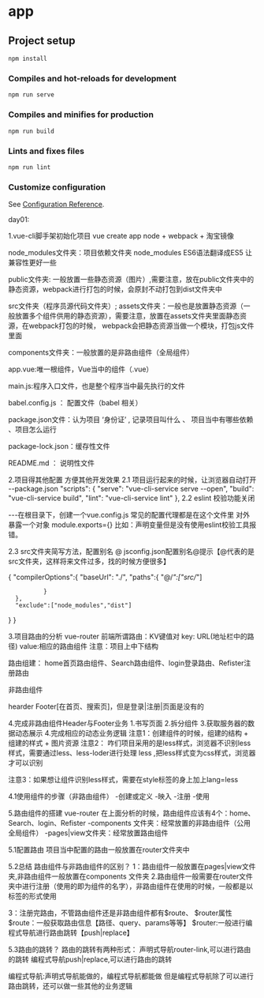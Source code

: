 # app

## Project setup
```
npm install
```

### Compiles and hot-reloads for development
```
npm run serve
```

### Compiles and minifies for production
```
npm run build
```

### Lints and fixes files
```
npm run lint
```

### Customize configuration
See [Configuration Reference](https://cli.vuejs.org/config/).

day01:


1.vue-cli脚手架初始化项目        vue create app
   node + webpack + 淘宝镜像



node_modules文件夹：项目依赖文件夹
  node_modules   ES6语法翻译成ES5   让兼容性更好一些

public文件夹: 一般放置一些静态资源（图片）,需要注意，放在public文件夹中的静态资源，webpack进行打包的时候，会原封不动打包到dist文件夹中

src文件夹（程序员源代码文件夹）;
   assets文件夹：一般也是放置静态资源（一般放置多个组件供用的静态资源），需要注意，放置在assets文件夹里面静态资源，在webpack打包的时候，
   webpack会把静态资源当做一个模块，打包js文件里面

components文件夹：一般放置的是非路由组件（全局组件）

app.vue:唯一根组件，Vue当中的组件（.vue）

main.js:程序入口文件，也是整个程序当中最先执行的文件


babel.config.js ： 配置文件（babel 相关）

package.json文件：认为项目 ‘身份证’ , 记录项目叫什么 、 项目当中有哪些依赖 、项目怎么运行


package-lock.json：缓存性文件

README.md ： 说明性文件



2.项目得其他配置  方便其他开发效果
2.1  项目运行起来的时候，让浏览器自动打开
--package.json
   "scripts": {
    "serve": "vue-cli-service serve --open",
    "build": "vue-cli-service build",
    "lint": "vue-cli-service lint"
    },
2.2   eslint 校验功能关闭

---在根目录下，创建一个vue.config.js  常见的配置代理都是在这个文件里  对外暴露一个对象 module.exports={}
比如：声明变量但是没有使用eslint校验工具报错。



2.3  src文件夹简写方法，配置别名 @
jsconfig.json配置别名@提示【@代表的是src文件夹，这样将来文件过多，找的时候方便很多】

{
   "compilerOptions":{
      "baseUrl": "./",
      "paths":{
         "@/*":["src/*"]

              }
      },
      "exclude":["node_modules","dist"]

   }
}



3.项目路由的分析
vue-router
前端所谓路由：KV键值对
key: URL(地址栏中的路径)
value:相应的路由组件
注意：项目上中下结构


路由组建：
home首页路由组件、Search路由组件、login登录路由、Refister注册路由


非路由组件

hearder
Footer[在首页、搜索页]，但是登录|注册|页面是没有的


4.完成非路由组件Header与Footer业务
1.书写页面
2.拆分组件
3.获取服务器的数据动态展示
4.完成相应的动态业务逻辑
注意1：创建组件的时候，组建的结构 + 组建的样式 + 图片资源
注意2：  咋们项目采用的是less样式，浏览器不识别less样式，需要通过less、less-loder进行处理
less ,把less样式变为css样式，浏览器才可以识别

注意3：如果想让组件识别less样式，需要在style标签的身上加上lang=less


4.1使用组件的步骤（非路由组件）
-创建或定义
-映入
-注册
-使用



5.路由组件的搭建
vue-router
在上面分析的时候，路由组件应该有4个：home、Search、login、Refister
-components  文件夹：经常放置的非路由组件（公用全局组件）
-pages|view文件夹：经常放置路由组件

5.1配置路由
项目当中配置的路由一般放置在router文件夹中

5.2总结
路由组件与非路由组件的区别？
1：路由组件一般放置在pages|view文件夹,非路由组件一般放置在components  文件夹
2.路由组件一般需要在router文件夹中进行注册（使用的即为组件的名字），非路由组件在使用的时候，一般都是以标签的形式使用

3：注册完路由，不管路由组件还是非路由组件都有$route、 $router属性
$route：一般获取路由信息【路径、query、params等等】
$router:一般进行编程式导航进行路由跳转【push|replace】

5.3路由的跳转？
路由的跳转有两种形式：
声明式导航router-link,可以进行路由的跳转
编程式导航push|replace,可以进行路由的跳转

编程式导航:声明式导航能做的，编程式导航都能做
但是编程式导航除了可以进行路由跳转，还可以做一些其他的业务逻辑




